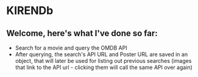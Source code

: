 # KIRENDb

## Welcome, here's what I've done so far:

* Search for a movie and query the OMDB API
* After querying, the search's API URL and Poster URL are saved in an object, that will later be used for listing out previous searches (images that link to the API url - clicking them will call the same API over again)
